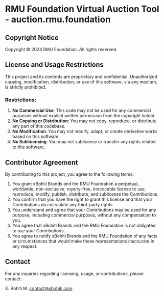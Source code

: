 # RMU Foundation Virtual Auction Tool - auction.rmu.foundation

## Copyright Notice

Copyright © 2024 RMU Foundation. All rights reserved.

## License and Usage Restrictions

This project and its contents are proprietary and confidential. Unauthorized copying, modification, distribution, or use of this software, via any medium, is strictly prohibited.

### Restrictions:

1. **No Commercial Use**: This code may not be used for any commercial purposes without explicit written permission from the copyright holder.
2. **No Copying or Distribution**: You may not copy, reproduce, or distribute any part of this codebase.
3. **No Modification**: You may not modify, adapt, or create derivative works based on this software.
4. **No Sublicensing**: You may not sublicense or transfer any rights related to this software.

## Contributor Agreement

By contributing to this project, you agree to the following terms:

1. You grant xBohiti Brands and the RMU Foundation a perpetual, worldwide, non-exclusive, royalty-free, irrevocable license to use, reproduce, modify, publish, distribute, and sublicense the Contributions.
2. You confirm that you have the right to grant this license and that your Contributions do not violate any third-party rights.
3. You understand and agree that your Contributions may be used for any purpose, including commercial purposes, without any compensation to you.
4. You agree that xBohiti Brands and the RMU Foundation is not obligated to use your Contributions.
5. You agree to notify xBohiti Brands and the RMU Foundation of any facts or circumstances that would make these representations inaccurate in any respect.

## Contact

For any inquiries regarding licensing, usage, or contributions, please contact:

X. Bohiti M.
contact@xbohiti.com
